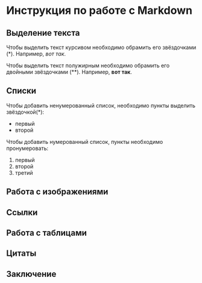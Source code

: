 # Инструкция по работе с Markdown

## Выделение текста

Чтобы выделить текст курсивом необходимо обрамить его звёздочками (*). Например, *вот так*.

Чтобы выделить текст полужирным необходимо обрамить его двойными звёздочками (**). Например, **вот так**.

## Списки

Чтобы добавить ненумерованный список, необходимо пункты выделить звёздочкой(*):
* первый
* второй

Чтобы добавить нумерованный список, пункты необходимо пронумеровать:
1. первый
2. второй
3. третий
## Работа с изображениями

## Ссылки

## Работа с таблицами

## Цитаты

## Заключение
